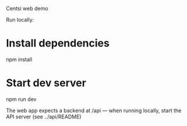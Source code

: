 Centsi web demo

Run locally:

# Install dependencies
npm install

# Start dev server
npm run dev

The web app expects a backend at /api — when running locally, start the API server (see ../api/README)
